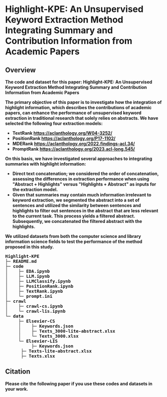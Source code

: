 # Highlight-KPE: An Unsupervised Keyword Extraction Method Integrating Summary and Contribution Information from Academic Papers

## Overview
<b> The code and dataset for this paper: Highlight-KPE: An Unsupervised Keyword Extraction Method Integrating Summary and Contribution Information from Academic Papers

The primary objective of this paper is to investigate how the integration of highlight information, which describes the contributions of academic papers, can enhance the performance of unsupervised keyword extraction in traditional research that solely relies on abstracts. We have selected the following four extraction models:
* TextRank      https://aclanthology.org/W04-3252/
* PositionRank  https://aclanthology.org/P17-1102/
* MDERank       https://aclanthology.org/2022.findings-acl.34/
* PromptRank    https://aclanthology.org/2023.acl-long.545/

On this basis, we have investigated several approaches to integrating summaries with highlight information:
* Direct text concatenation; we considered the order of concatenation, assessing the differences in extraction performance when using "Abstract + Highlights" versus "Highlights + Abstract" as inputs for the extraction model.
* Given that summaries may contain much information irrelevant to keyword extraction, we segmented the abstract into a set of sentences and utilized the similarity between sentences and highlights to filter out sentences in the abstract that are less relevant to the current task. This process yields a filtered abstract. Subsequently, we concatenated the filtered abstract with the highlights.

We utilized datasets from both the computer science and library information science fields to test the performance of the method proposed in this study.

<pre>
Highlight-KPE
├─ README.md
├─ code
│    ├─ EDA.ipynb
│    ├─ LLM.ipynb
│    ├─ LLMClassify.ipynb
│    ├─ PositionRank.ipynb
│    ├─ TextRank.ipynb
│    └─ prompt.ini
├─ crawl
│    ├─ crawl-cs.ipynb
│    └─ crawl-lis.ipynb
└─ data
     ├─ Elsevier-CS
     │    ├─ Keywords.json
     │    ├─ Texts_3000-lite-abstract.xlsx
     │    └─ Texts_3000.xlsx
     └─ Elsevier-LIS
    	  ├─ Keywords.json
	  ├─ Texts-lite-abstract.xlsx
	  ├─ Texts.xlsx
</pre>

## Citation
Please cite the following paper if you use these codes and datasets in your work.

> 
